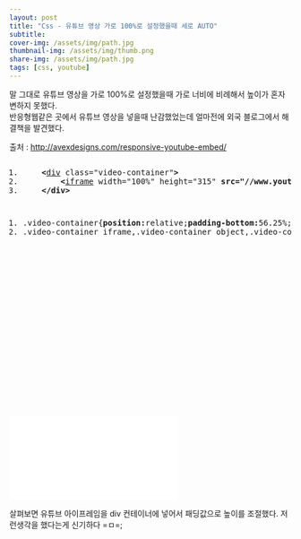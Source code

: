 ```yaml
---
layout: post
title: "Css - 유튜브 영상 가로 100%로 설정했을때 세로 AUTO"
subtitle: 
cover-img: /assets/img/path.jpg
thumbnail-img: /assets/img/thumb.png
share-img: /assets/img/path.jpg
tags: [css, youtube]
---
```

<div class="entry-content">
    <p>말 그대로 유튜브 영상을 가로 100%로 설정했을때 가로 너비에 비례해서 높이가 혼자 변하지 못했다.<br>
    반응형웹같은 곳에서 유튜브 영상을 넣을때 난감했었는데 얼마전에 외국 블로그에서 해결책을 발견했다.</p>
    <p><span id="more-324"></span></p>
    <p>출처 : <a href="http://avexdesigns.com/responsive-youtube-embed/">http://avexdesigns.com/responsive-youtube-embed/</a></p>
    <pre class="html cH_kip"><ol><li class="odd"><span>    <b class="group">&lt;</b><a href="http://tranbot.net/html5/grouping-content.html#the-div-element" class="group">div</a> class="video-container"<b class="group">&gt;</b></span></li><li class="even"><span>        <b class="text">&lt;</b><a href="http://tranbot.net/html5/the-iframe-element.html#the-iframe-element" class="text">iframe</a> width="100%" height="315" <b class="text">src="//www.youtube.com/embed/6lNKrFeARzc"</b> frameborder="0" allowfullscreen<b class="text">&gt;</b><b class="text">&lt;/iframe</b><b class="text">&gt;</b></span></li><li class="odd"><span>    <b class="group">&lt;/div</b><b class="group">&gt;</b></span></li></ol></pre>
    <pre class="css cH_kip"><ol><li class="odd"><span>.video-container{<b class="css">position:</b>relative;<b class="css">padding-bottom:</b>56.25%;<b class="css">padding-top:</b>30px;<b class="css">height:</b>0;<b class="css">overflow:</b>hidden;}</span></li><li class="even"><span>.video-container iframe,.video-container object,.video-container embed{<b class="css">position:</b>absolute;<b class="css">top:</b>0;<b class="css">left:</b>0;<b class="css">width:</b>100%;<b class="css">height:</b>100%;}</span></li></ol></pre>
    <p><div class="fluid-width-video-wrapper" style="padding-top: 58%;"><iframe src="//www.youtube.com/embed/6lNKrFeARzc" frameborder="0" allowfullscreen="" id="fitvid481316"></iframe></div></p>
    <p>살펴보면 유튜브 아이프레임을 div 컨테이너에 넣어서 패딩값으로 높이를 조절했다. 저런생각을 했다는게 신기하다 =ㅁ=;</p>
</div>
